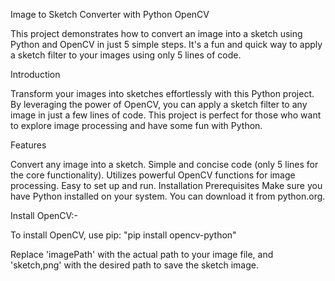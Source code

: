 Image to Sketch Converter with Python OpenCV

This project demonstrates how to convert an image into a sketch using Python and OpenCV in just 5 simple steps. It's a fun and quick way to apply a sketch filter to your images using only 5 lines of code.

Introduction

Transform your images into sketches effortlessly with this Python project. By leveraging the power of OpenCV, you can apply a sketch filter to any image in just a few lines of code. This project is perfect for those who want to explore image processing and have some fun with Python.

Features

Convert any image into a sketch.
Simple and concise code (only 5 lines for the core functionality).
Utilizes powerful OpenCV functions for image processing.
Easy to set up and run.
Installation
Prerequisites
Make sure you have Python installed on your system. You can download it from python.org.

Install OpenCV:-

To install OpenCV, use pip:
"pip install opencv-python"

Replace 'imagePath' with the actual path to your image file, and 'sketch,png' with the desired path to save the sketch image.
